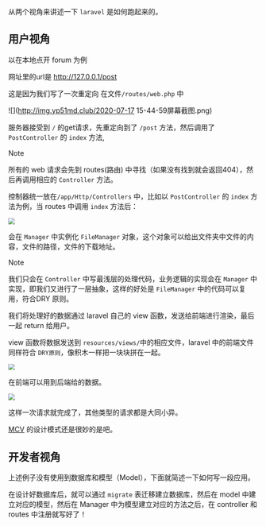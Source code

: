 从两个视角来讲述一下 `laravel` 是如何跑起来的。



## 用户视角

以在本地点开 forum 为例



网址里的url是 http://127.0.0.1/post

这是因为我们写了一次重定向 在文件`/routes/web.php` 中



![](http://img.yp51md.club/2020-07-17 15-44-59屏幕截图.png)



服务器接受到 `/` 的get请求，先重定向到了 `/post` 方法，然后调用了 `PostController` 的 `index` 方法, 

> [!NOTE]
>
> 所有的 web 请求会先到 routes(路由) 中寻找（如果没有找到就会返回404），然后再调用相应的 `Controller` 方法。

控制器统一放在`/app/Http/Controllers` 中，比如以 `PostController` 的 `index` 方法为例，当 routes 中调用 `index` 方法后：

<img src="http://img.yp51md.club/2020-07-17 15-57-36屏幕截图.png" style="zoom: 80%;" />

会在 `Manager` 中实例化 `FileManager` 对象，这个对象可以给出文件夹中文件的内容，文件的路径，文件的下载地址。

>[!NOTE]
>
>我们只会在 `Controller` 中写最浅层的处理代码，业务逻辑的实现会在 `Manager` 中实现，即我们又进行了一层抽象，这样的好处是 `FileManager` 中的代码可以复用，符合DRY 原则。

我们将处理好的数据通过 laravel 自己的 view 函数，发送给前端进行渲染，最后一起 return 给用户。



view 函数将数据发送到 `resources/views/`中的相应文件，laravel 中的前端文件同样符合 `DRY原则`，像积木一样把一块块拼在一起。

<img src="http://img.yp51md.club/2020-07-17 16-19-04屏幕截图.png" style="zoom:80%;" />

在前端可以用到后端给的数据。

<img src="http://img.yp51md.club/2020-07-17 16-22-57屏幕截图.png" style="zoom:80%;" />

这样一次请求就完成了，其他类型的请求都是大同小异。

[MCV](https://baike.baidu.com/item/MVC框架/9241230) 的设计模式还是很妙的是吧。



## 开发者视角

上述例子没有使用到数据库和模型（Model），下面就简述一下如何写一段应用。

在设计好数据库后，就可以通过 `migrate` 表迁移建立数据库，然后在 model 中建立对应的模型，然后在 Manager 中为模型建立对应的方法之后，在 controller 和 routes 中注册就写好了！

